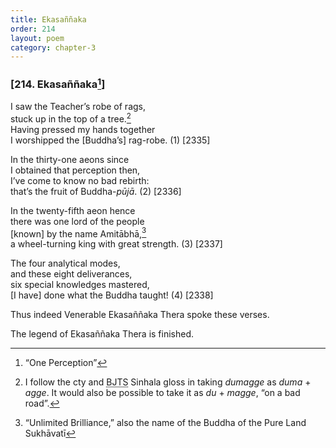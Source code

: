 ```yaml
---
title: Ekasaññaka
order: 214
layout: poem
category: chapter-3
---
```


### \[214. Ekasaññaka[^1]\]

I saw the Teacher’s robe of rags,  
stuck up in the top of a tree.[^2]  
Having pressed my hands together  
I worshipped the \[Buddha’s\] rag-robe. (1) \[2335\]

In the thirty-one aeons since  
I obtained that perception then,  
I’ve come to know no bad rebirth:  
that’s the fruit of Buddha-*pūjā*. (2) \[2336\]

In the twenty-fifth aeon hence  
there was one lord of the people  
\[known\] by the name Amitābhā,[^3]  
a wheel-turning king with great strength. (3) \[2337\]

The four analytical modes,  
and these eight deliverances,  
six special knowledges mastered,  
\[I have\] done what the Buddha taught! (4) \[2338\]

Thus indeed Venerable Ekasaññaka Thera spoke these verses.

The legend of Ekasaññaka Thera is finished.

[^1]: “One Perception”

[^2]: I follow the cty and <abbr title="Buddha Jayanthi Tripitaka Series">BJTS</abbr> Sinhala gloss in taking *dumagge* as *duma* + *agge*. It would also be possible to take it as *du* + *magge*, “on a bad road”.

[^3]: “Unlimited Brilliance,” also the name of the Buddha of the Pure Land Sukhāvatī
